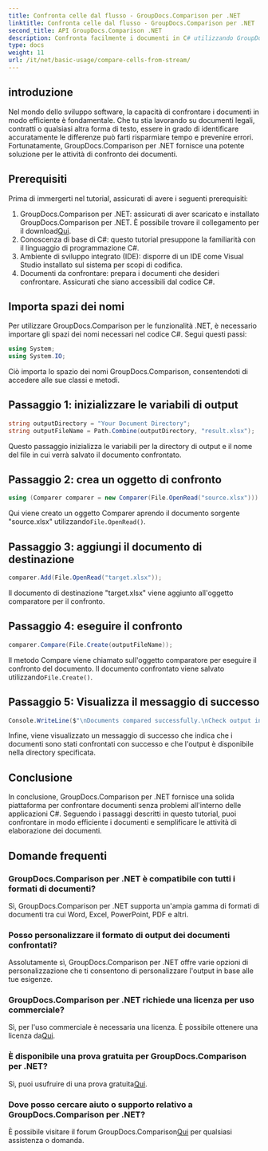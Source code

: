 ```yaml
---
title: Confronta celle dal flusso - GroupDocs.Comparison per .NET
linktitle: Confronta celle dal flusso - GroupDocs.Comparison per .NET
second_title: API GroupDocs.Comparison .NET
description: Confronta facilmente i documenti in C# utilizzando GroupDocs.Comparison per .NET. Semplifica con facilità le attività di elaborazione dei documenti.
type: docs
weight: 11
url: /it/net/basic-usage/compare-cells-from-stream/
---
```

## introduzione
Nel mondo dello sviluppo software, la capacità di confrontare i documenti in modo efficiente è fondamentale. Che tu stia lavorando su documenti legali, contratti o qualsiasi altra forma di testo, essere in grado di identificare accuratamente le differenze può farti risparmiare tempo e prevenire errori. Fortunatamente, GroupDocs.Comparison per .NET fornisce una potente soluzione per le attività di confronto dei documenti.
## Prerequisiti
Prima di immergerti nel tutorial, assicurati di avere i seguenti prerequisiti:
1.  GroupDocs.Comparison per .NET: assicurati di aver scaricato e installato GroupDocs.Comparison per .NET. È possibile trovare il collegamento per il download[Qui](https://releases.groupdocs.com/comparison/net/).
2. Conoscenza di base di C#: questo tutorial presuppone la familiarità con il linguaggio di programmazione C#.
3. Ambiente di sviluppo integrato (IDE): disporre di un IDE come Visual Studio installato sul sistema per scopi di codifica.
4. Documenti da confrontare: prepara i documenti che desideri confrontare. Assicurati che siano accessibili dal codice C#.

## Importa spazi dei nomi
Per utilizzare GroupDocs.Comparison per le funzionalità .NET, è necessario importare gli spazi dei nomi necessari nel codice C#. Segui questi passi:

```csharp
using System;
using System.IO;
```
Ciò importa lo spazio dei nomi GroupDocs.Comparison, consentendoti di accedere alle sue classi e metodi.

## Passaggio 1: inizializzare le variabili di output
```csharp
string outputDirectory = "Your Document Directory";
string outputFileName = Path.Combine(outputDirectory, "result.xlsx");
```
Questo passaggio inizializza le variabili per la directory di output e il nome del file in cui verrà salvato il documento confrontato.
## Passaggio 2: crea un oggetto di confronto
```csharp
using (Comparer comparer = new Comparer(File.OpenRead("source.xlsx")))
```
 Qui viene creato un oggetto Comparer aprendo il documento sorgente "source.xlsx" utilizzando`File.OpenRead()`.
## Passaggio 3: aggiungi il documento di destinazione
```csharp
comparer.Add(File.OpenRead("target.xlsx"));
```
Il documento di destinazione "target.xlsx" viene aggiunto all'oggetto comparatore per il confronto.
## Passaggio 4: eseguire il confronto
```csharp
comparer.Compare(File.Create(outputFileName));
```
 Il metodo Compare viene chiamato sull'oggetto comparatore per eseguire il confronto del documento. Il documento confrontato viene salvato utilizzando`File.Create()`.
## Passaggio 5: Visualizza il messaggio di successo
```csharp
Console.WriteLine($"\nDocuments compared successfully.\nCheck output in {outputDirectory}.");
```
Infine, viene visualizzato un messaggio di successo che indica che i documenti sono stati confrontati con successo e che l'output è disponibile nella directory specificata.

## Conclusione
In conclusione, GroupDocs.Comparison per .NET fornisce una solida piattaforma per confrontare documenti senza problemi all'interno delle applicazioni C#. Seguendo i passaggi descritti in questo tutorial, puoi confrontare in modo efficiente i documenti e semplificare le attività di elaborazione dei documenti.
## Domande frequenti
### GroupDocs.Comparison per .NET è compatibile con tutti i formati di documenti?
Sì, GroupDocs.Comparison per .NET supporta un'ampia gamma di formati di documenti tra cui Word, Excel, PowerPoint, PDF e altri.
### Posso personalizzare il formato di output dei documenti confrontati?
Assolutamente sì, GroupDocs.Comparison per .NET offre varie opzioni di personalizzazione che ti consentono di personalizzare l'output in base alle tue esigenze.
### GroupDocs.Comparison per .NET richiede una licenza per uso commerciale?
 Sì, per l'uso commerciale è necessaria una licenza. È possibile ottenere una licenza da[Qui](https://purchase.groupdocs.com/buy).
### È disponibile una prova gratuita per GroupDocs.Comparison per .NET?
 Sì, puoi usufruire di una prova gratuita[Qui](https://releases.groupdocs.com/).
### Dove posso cercare aiuto o supporto relativo a GroupDocs.Comparison per .NET?
 È possibile visitare il forum GroupDocs.Comparison[Qui](https://forum.groupdocs.com/c/comparison/12) per qualsiasi assistenza o domanda.